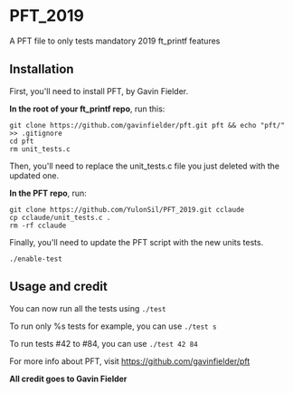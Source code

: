 # PFT_2019
A PFT file to only tests mandatory 2019 ft_printf features

## Installation

First, you'll need to install PFT, by Gavin Fielder.

**In the root of your ft_printf repo**, run this:

```
git clone https://github.com/gavinfielder/pft.git pft && echo "pft/" >> .gitignore
cd pft
rm unit_tests.c
```

Then, you'll need to replace the unit_tests.c file you just deleted with the updated one.

**In the PFT repo**, run:
```
git clone https://github.com/YulonSil/PFT_2019.git cclaude
cp cclaude/unit_tests.c .
rm -rf cclaude
```

Finally, you'll need to update the PFT script with the new units tests.
```
./enable-test
```
## Usage and credit

You can now run all the tests using ```./test```

To run only %s tests for example, you can use ```./test s```

To run tests #42 to #84, you can use ```./test 42 84```

For more info about PFT, visit https://github.com/gavinfielder/pft

**All credit goes to Gavin Fielder**
